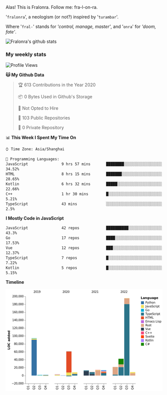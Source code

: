 Alas! This is Fralonra. Follow me: fra-l-on-ra.

'`fralonra`', a neologism (or not?) inspired by '`turambar`'.

Where '`fral-`' stands for *'control, manage, master'*, and '`onra`' for *'doom, fate'*.

![Fralonra's github stats](https://github-readme-stats.vercel.app/api?username=fralonra)

### My weekly stats

<!--START_SECTION:waka-->
![Profile Views](http://img.shields.io/badge/Profile%20Views-1-blue)

**🐱 My Github Data** 

> 🏆 613 Contributions in the Year 2020
 > 
> 📦 0 Bytes Used in Github's Storage 
 > 
> 🚫 Not Opted to Hire
 > 
> 📜 103 Public Repositories
 > 
> 🔑 0 Private Repository 
 > 
📊 **This Week I Spent My Time On** 

```text
⌚︎ Time Zone: Asia/Shanghai

💬 Programming Languages: 
JavaScript               9 hrs 57 mins       ████████░░░░░░░░░░░░░░░░░   34.52% 
HTML                     8 hrs 15 mins       ███████░░░░░░░░░░░░░░░░░░   28.65% 
Kotlin                   6 hrs 32 mins       █████░░░░░░░░░░░░░░░░░░░░   22.66% 
C++                      1 hr 30 mins        █░░░░░░░░░░░░░░░░░░░░░░░░   5.21% 
TypeScript               43 mins             ░░░░░░░░░░░░░░░░░░░░░░░░░   2.5%

```

**I Mostly Code in JavaScript** 

```text
JavaScript               42 repos            ██████████░░░░░░░░░░░░░░░   43.3% 
Go                       17 repos            ████░░░░░░░░░░░░░░░░░░░░░   17.53% 
Vue                      12 repos            ███░░░░░░░░░░░░░░░░░░░░░░   12.37% 
TypeScript               7 repos             █░░░░░░░░░░░░░░░░░░░░░░░░   7.22% 
Kotlin                   5 repos             █░░░░░░░░░░░░░░░░░░░░░░░░   5.15%

```


**Timeline**

![Chart not found](https://github.com/fralonra/fralonra/blob/master/charts/bar_graph.png) 


<!--END_SECTION:waka-->